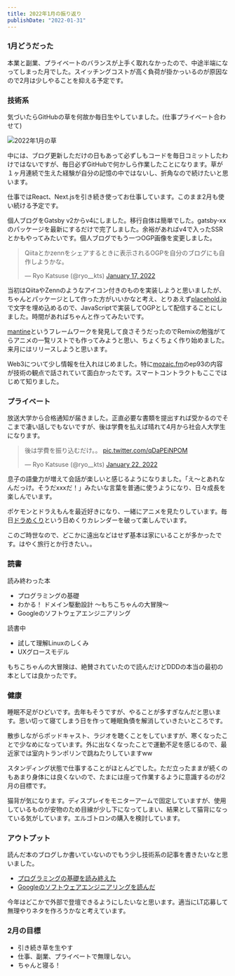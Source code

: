 ```yaml
---
title: 2022年1月の振り返り
publishDate: "2022-01-31"
---
```


### 1月どうだった

本業と副業、プライベートのバランスが上手く取れなかったので、中途半端になってしまった月でした。スイッチングコストが高く負荷が掛かっいるのが原因なので2月は少しやることを抑える予定です。

### 技術系

気づいたらGitHubの草を何故か毎日生やしていました。(仕事プライベート合わせて)

![2022年1月の草](/images/20220131_github.png)

中には、ブログ更新しただけの日もあって必ずしもコードを毎日コミットしたわけではないですが、毎日必ずGitHubで何かしら作業したことになります。草が１ヶ月連続で生えた経験が自分の記憶の中ではないし、折角なので続けたいと思います。

仕事ではReact、Next.jsを引き続き使ってお仕事しています。このまま2月も使い続ける予定です。

個人ブログをGatsby v2からv4にしました。移行自体は簡単でした。gatsby-xxのパッケージを最新にするだけで完了しました。余裕があればv4で入ったSSRとかもやってみたいです。個人ブログでもう一つOGP画像を変更しました。

<blockquote class="twitter-tweet"><p lang="ja" dir="ltr">Qiitaとかzennをシェアするときに表示されるOGPを自分のブログにも自作しようかな。</p>&mdash; Ryo Katsuse (@ryo__kts) <a href="https://twitter.com/ryo__kts/status/1483128704192573442?ref_src=twsrc%5Etfw">January 17, 2022</a></blockquote>
<script async src="https://platform.twitter.com/widgets.js" charset="utf-8"></script>

当初はQiitaやZennのようなアイコン付きのものを実装しようと思いましたが、ちゃんとパッケージとして作った方がいいかなと考え、とりあえず[placehold.jp](https://placehold.jp/)で文字を埋め込めるので、JavaScriptで実装してOGPとして配信することにしました。時間があればちゃんと作ってみたいです。


[mantine](https://mantine.dev/)というフレームワークを発見して良さそうだったのでRemixの勉強がてらアニメの一覧リストでも作ってみようと思い、ちょくちょく作り始めました。来月にはリリースしようと思います。

Web3について少し情報を仕入れはじめました。特に[mozaic.fm](https://mozaic.fm/episodes/93/web3.html)のep93の内容が技術の観点で話されていて面白かったです。スマートコントラクトもここではじめて知りました。


### プライベート

放送大学から合格通知が届きました。正直必要な書類を提出すれば受かるのでそこまで凄い話しでもないですが、後は学費を払えば晴れて4月から社会人大学生になります。

<blockquote class="twitter-tweet"><p lang="ja" dir="ltr">後は学費を振り込むだけ。。 <a href="https://t.co/qDaPEiNPOM">pic.twitter.com/qDaPEiNPOM</a></p>&mdash; Ryo Katsuse (@ryo__kts) <a href="https://twitter.com/ryo__kts/status/1484803550316490752?ref_src=twsrc%5Etfw">January 22, 2022</a></blockquote>
<script async src="https://platform.twitter.com/widgets.js" charset="utf-8"></script>

息子の語彙力が増えて会話が楽しいと感じるようになりました。「え〜とあれなんだっけ。そうだxxxだ！」みたいな言葉を普通に使うようになり、日々成長を楽しんでいます。

ポケモンとドラえもんを最近好きになり、一緒にアニメを見たりしています。毎日[ドラめくり](https://www.shogakukan.co.jp/books/09941697)という日めくりカレンダーを破って楽しんでいます。

このご時世なので、どこかに遠出などはせず基本は家にいることが多かったです。はやく旅行とか行きたい。。


### 読書

読み終わった本

- プログラミングの基礎
- わかる！ ドメイン駆動設計 ～もちこちゃんの大冒険～
- Googleのソフトウェアエンジニアリング

読書中

- 試して理解Linuxのしくみ
- UXグロースモデル

もちこちゃんの大冒険は、絶賛されていたので読んだけどDDDの本当の最初の本としては良かったです。


### 健康

睡眠不足がひどいです。去年もそうですが、やることが多すぎなんだと思います。思い切って寝てしまう日を作って睡眠負債を解消していきたいところです。

散歩しながらポッドキャスト、ラジオを聴くことをしていますが、寒くなったことで少なめになっています。外に出なくなったことで運動不足を感じるので、最近家では室内トランポリンで跳ねたりしていますww

スタンディング状態で仕事することがほとんどでした。ただ立ったままが続くのもあまり身体には良くないので、たまには座って作業するように意識するのが2月の目標です。

猫背が気になります。ディスプレイをモニターアームで固定していますが、使用しているものが安物のため目線が少し下になってしまい、結果として猫背になっている気がしています。エルゴトロンの購入を検討しています。


### アウトプット

読んだ本のブログしか書いていないのでもう少し技術系の記事を書きたいなと思いました。

- [プログラミングの基礎を読み終えた](/blog/2022/0117/)
- [Googleのソフトウェアエンジニアリングを読んだ](/blog/2022/0123/)

今年はどこかで外部で登壇できるようにしたいなと思います。適当にLT応募して無理やりネタを作ろうかなと考えています。


### 2月の目標

- 引き続き草を生やす
- 仕事、副業、プライベートで無理しない。
- ちゃんと寝る！